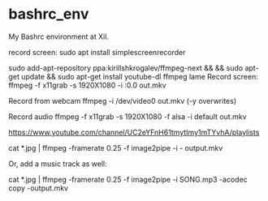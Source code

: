 # bashrc_env
My Bashrc environment at Xil.

record screen:
sudo apt install simplescreenrecorder

sudo add-apt-repository ppa:kirillshkrogalev/ffmpeg-next &&
&& sudo apt-get update &&
sudo apt-get install youtube-dl ffmpeg lame
Record screen:
  ffmpeg -f x11grab -s 1920X1080 -i :0.0 out.mkv

Record from webcam
  ffmpeg -i /dev/video0 out.mkv (-y overwrites) 

Record audio 
  ffmpeg -f x11grab -s 1920X1080  -f alsa -i default out.mkv
  
  https://www.youtube.com/channel/UC2eYFnH61tmytImy1mTYvhA/playlists
  
  cat *.jpg | ffmpeg -framerate 0.25 -f image2pipe -i - output.mkv

Or, add a music track as well:

cat *.jpg | ffmpeg -framerate 0.25 -f image2pipe -i SONG.mp3 -acodec copy -output.mkv 

